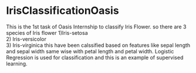 # IrisClassificationOasis
This is the 1st task of Oasis Internship to classify Iris Flower.
so there are 3 species of Iris flower 
1)Iris-setosa       
2) Iris-versicolor    
3) Iris-virginica 
this have been calssified based on features like sepal length and sepal width same wise with petal length and petal width.
Logistic Regression is used for classification and this is an example of supervised learning.
